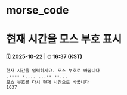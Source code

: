 # morse_code
# 현재 시간을 모스 부호 표시
<!-- MORSE_TIME_START -->
🗓️ **2025-10-22** | ⏰ **16:37 (KST)**

```
현재 시간을 입력하세요. 모스 부호로 바꿉니다
.---- -.... ...-- --...
모스 부호를 다시 현재 시간으로 바꿉니다
1637
```
<!-- MORSE_TIME_END -->
